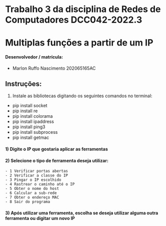 # **Trabalho 3 da disciplina de Redes de Computadores DCC042-2022.3**

# Multiplas funções a partir de um IP 



#### Desenvolvedor / matrícula:

* Marlon Ruffo Nascimento  202065165AC


## Instruções:
 1) Instale as bibliotecas digitando os seguintes comandos no terminal:
  *  pip install socket
  *  pip install re
  *  pip install colorama
  *  pip install ipaddress
  *  pip install ping3
  *  pip install subprocess
  *  pip install getmac
 
 #### 1) Digite o IP que gostaria aplicar as ferramentas
 #### 2) Selecione o tipo de ferramenta deseja utilizar:
    - 1 Verificar portas abertas
    - 2 Verificar a classe do IP
    - 3 Pingar o IP escolhido
    - 4 Rastrear o caminho até o IP
    - 5 Obter o nome do host
    - 6 Calcular a sub-rede
    - 7 Obter o endereço MAC
    - 8 Sair do programa
 #### 3) Após utilizar uma ferramenta, escolha se deseja utilizar alguma outra ferramenta ou digitar um novo IP
 

 
